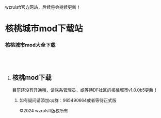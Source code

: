<!DOCTYPE html>
<html lang="zh-CN">

<head>
  <p>wzrulsft官方网站，后续将会持续更新！</p>
    <meta charset="UTF-8">
    <meta name="viewport" content="width=device-width, initial-scale=1.0">
   
</head>

<body>
    <div class="container">
	<h1>核桃城市mod下载站</h1>
	<h3>核桃城市mod大全下载</h3>   
	<br>
	<br> 
	<ol>
		<li>
			<h2>核桃mod下载</h2>
<p>目前还没有开通哦，请联系管理员，或等待DF社区的核桃城市v1.0.0b5更新！</p>
  
</li>
		<ol><li>如有疑问请添加qq群：965490664或者等待正式版</a></li>
<p>©2024 wzrulsft版权所有</p>
